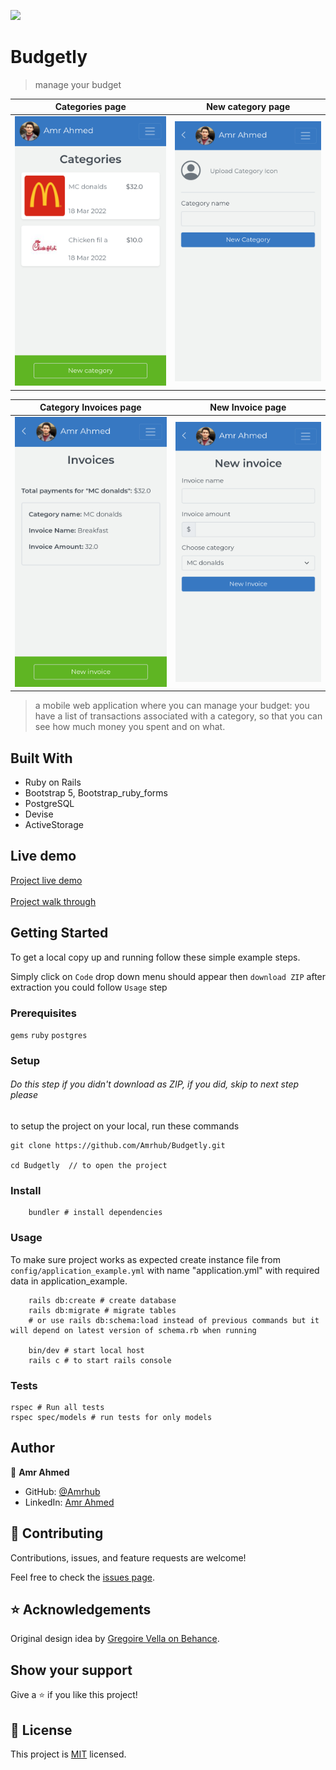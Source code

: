 ![](https://img.shields.io/badge/Microverse-blueviolet)

# Budgetly

> manage your budget

|               Categories page                |               New category page                |
| :------------------------------------------: | :--------------------------------------------: |
| ![image](./project_snapshots/categories.png) | ![image](./project_snapshots/new_category.png) |

|               Category Invoices page                |               New Invoice page                |
| :-------------------------------------------------: | :-------------------------------------------: |
| ![image](./project_snapshots/category_invoices.png) | ![image](./project_snapshots/new_invoice.png) |

> a mobile web application where you can manage your budget: you have a list of transactions associated with a category, so that you can see how much money you spent and on what.

## Built With

- Ruby on Rails
- Bootstrap 5, Bootstrap_ruby_forms
- PostgreSQL
- Devise
- ActiveStorage

## Live demo

[Project live demo](https://yourbudgetly.herokuapp.com/)
<br>
<br>
[Project walk through](https://www.loom.com/share/d60eefc20a894fa2ac8226535ef9fdf1)

## Getting Started

To get a local copy up and running follow these simple example steps.

Simply click on `Code` drop down menu should appear then `download ZIP` after extraction you could follow `Usage` step

### Prerequisites

`gems`
`ruby`
`postgres`

### Setup

###### Do this step if you didn't download as ZIP, if you did, skip to next step please

to setup the project on your local, run these commands

```shell
git clone https://github.com/Amrhub/Budgetly.git

cd Budgetly  // to open the project
```

### Install

```shell
    bundler # install dependencies
```

### Usage

To make sure project works as expected create instance file from `config/application_example.yml` with name "application.yml" with required data in application_example.

```shell
    rails db:create # create database
    rails db:migrate # migrate tables
    # or use rails db:schema:load instead of previous commands but it will depend on latest version of schema.rb when running

    bin/dev # start local host
    rails c # to start rails console
```

### Tests

```shell
rspec # Run all tests
rspec spec/models # run tests for only models
```

## Author

👤 **Amr Ahmed**

- GitHub: [@Amrhub](https://github.com/Amrhub)
- LinkedIn: [Amr Ahmed](https://linkedin.com/in/amr-abdelrehim-ahmed)

## 🤝 Contributing

Contributions, issues, and feature requests are welcome!

Feel free to check the [issues page](../../issues/).

## ⭐️ Acknowledgements

Original design idea by [Gregoire Vella on Behance](https://www.behance.net/gregoirevella).

## Show your support

Give a ⭐️ if you like this project!

## 📝 License

This project is [MIT](./MIT.md) licensed.
